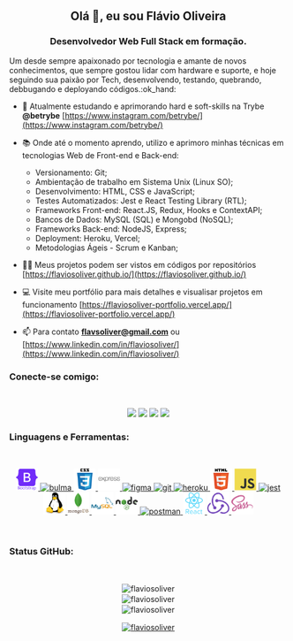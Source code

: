 <h2 align="center">Olá 👋, eu sou Flávio Oliveira</h2>
<h3 align="center">Desenvolvedor Web Full Stack em formação.</h3>
<p> Um desde sempre apaixonado por tecnologia e amante de novos conhecimentos, que sempre gostou lidar com hardware e suporte, e hoje seguindo sua paixão por Tech, desenvolvendo, testando, quebrando, debbugando e deployando códigos.:ok_hand:</p>

- 🌱 Atualmente estudando e aprimorando hard e soft-skills na Trybe **@betrybe** [https://www.instagram.com/betrybe/](https://www.instagram.com/betrybe/)

- :books: Onde até o momento aprendo, utilizo e aprimoro minhas técnicas em tecnologias Web de Front-end e Back-end:
    - Versionamento: Git;
    - Ambientação de trabalho em Sistema Unix (Linux SO);
    - Desenvolvimento: HTML, CSS e JavaScript;
    - Testes Automatizados: Jest e React Testing Library (RTL);
    - Frameworks Front-end: React.JS, Redux, Hooks e ContextAPI;
    - Bancos de Dados: MySQL (SQL) e Mongobd (NoSQL);
    - Frameworks Back-end: NodeJS, Express;
    - Deployment: Heroku, Vercel;
    - Metodologias Ágeis - Scrum e Kanban;

- 👨‍💻 Meus projetos podem ser vistos em códigos por repositórios [https://flaviosoliver.github.io/](https://flaviosoliver.github.io/)

- :computer: Visite meu portfólio para mais detalhes e visualisar projetos em funcionamento [https://flaviosoliver-portfolio.vercel.app/](https://flaviosoliver-portfolio.vercel.app/)

- 📫 Para contato **flavsoliver@gmail.com** ou [https://www.linkedin.com/in/flaviosoliver/](https://www.linkedin.com/in/flaviosoliver/)

<h3 align="left">Conecte-se comigo:</h3>
<br>
<p align="center">
<img src="https://img.shields.io/badge/-LinkedIn-blue?style=for-the-badge&logo=Linkedin&logoColor=white&link=https://www.linkedin.com/in/flaviosoliver/" /> <img src="https://img.shields.io/badge/Instagram-E4405F?style=for-the-badge&logo=instagram&logoColor=white&link=https://www.instagram.com/flaviosoliver.dev/" /> <img src="https://img.shields.io/badge/Twitter-1DA1F2?style=for-the-badge&logo=twitter&logoColor=white&link=https://twitter.com/flaviosoliver" /> <img src="https://img.shields.io/badge/Facebook-1877F2?style=for-the-badge&logo=facebook&logoColor=white&link=https://www.facebook.com/flaviosoliver" /> </p>


<h3 align="left">Linguagens e Ferramentas:</h3>
<br>
<p align="center"> <a href="https://getbootstrap.com" target="_blank"> <img src="https://raw.githubusercontent.com/devicons/devicon/master/icons/bootstrap/bootstrap-plain-wordmark.svg" alt="bootstrap" width="40" height="40"/> </a> <a href="https://bulma.io/" target="_blank"> <img src="https://raw.githubusercontent.com/gilbarbara/logos/804dc257b59e144eaca5bc6ffd16949752c6f789/logos/bulma.svg" alt="bulma" width="40" height="40"/> </a> <a href="https://www.w3schools.com/css/" target="_blank"> <img src="https://raw.githubusercontent.com/devicons/devicon/master/icons/css3/css3-original-wordmark.svg" alt="css3" width="40" height="40"/> </a> <a href="https://expressjs.com" target="_blank"> <img src="https://raw.githubusercontent.com/devicons/devicon/master/icons/express/express-original-wordmark.svg" alt="express" width="40" height="40"/> </a> <a href="https://www.figma.com/" target="_blank"> <img src="https://www.vectorlogo.zone/logos/figma/figma-icon.svg" alt="figma" width="40" height="40"/> </a> <a href="https://git-scm.com/" target="_blank"> <img src="https://www.vectorlogo.zone/logos/git-scm/git-scm-icon.svg" alt="git" width="40" height="40"/> </a> <a href="https://heroku.com" target="_blank"> <img src="https://www.vectorlogo.zone/logos/heroku/heroku-icon.svg" alt="heroku" width="40" height="40"/> </a> <a href="https://www.w3.org/html/" target="_blank"> <img src="https://raw.githubusercontent.com/devicons/devicon/master/icons/html5/html5-original-wordmark.svg" alt="html5" width="40" height="40"/> </a> <a href="https://developer.mozilla.org/en-US/docs/Web/JavaScript" target="_blank"> <img src="https://raw.githubusercontent.com/devicons/devicon/master/icons/javascript/javascript-original.svg" alt="javascript" width="40" height="40"/> </a> <a href="https://jestjs.io" target="_blank"> <img src="https://www.vectorlogo.zone/logos/jestjsio/jestjsio-icon.svg" alt="jest" width="40" height="40"/> </a> <a href="https://www.linux.org/" target="_blank"> <img src="https://raw.githubusercontent.com/devicons/devicon/master/icons/linux/linux-original.svg" alt="linux" width="40" height="40"/> </a> <a href="https://www.mongodb.com/" target="_blank"> <img src="https://raw.githubusercontent.com/devicons/devicon/master/icons/mongodb/mongodb-original-wordmark.svg" alt="mongodb" width="40" height="40"/> </a> <a href="https://www.mysql.com/" target="_blank"> <img src="https://raw.githubusercontent.com/devicons/devicon/master/icons/mysql/mysql-original-wordmark.svg" alt="mysql" width="40" height="40"/> </a> <a href="https://nodejs.org" target="_blank"> <img src="https://raw.githubusercontent.com/devicons/devicon/master/icons/nodejs/nodejs-original-wordmark.svg" alt="nodejs" width="40" height="40"/> </a> <a href="https://postman.com" target="_blank"> <img src="https://www.vectorlogo.zone/logos/getpostman/getpostman-icon.svg" alt="postman" width="40" height="40"/> </a> <a href="https://reactjs.org/" target="_blank"> <img src="https://raw.githubusercontent.com/devicons/devicon/master/icons/react/react-original-wordmark.svg" alt="react" width="40" height="40"/> </a> <a href="https://redux.js.org" target="_blank"> <img src="https://raw.githubusercontent.com/devicons/devicon/master/icons/redux/redux-original.svg" alt="redux" width="40" height="40"/> </a> <a href="https://sass-lang.com" target="_blank"> <img src="https://raw.githubusercontent.com/devicons/devicon/master/icons/sass/sass-original.svg" alt="sass" width="40" height="40"/> </a> </p>
<br>
<h3 align="left">Status GitHub:</h3>
<br>
<p align="center">
  <img align="center" src="https://github-readme-stats.vercel.app/api/top-langs?username=flaviosoliver&show_icons=true&theme=onedark&locale=en&layout=compact" alt="flaviosoliver" />
  <br>
  <img align="center" src="https://github-readme-stats.vercel.app/api?username=flaviosoliver&show_icons=true&theme=onedark&locale=en" alt="flaviosoliver" />
  <br>
  <img align="center" src="https://github-readme-streak-stats.herokuapp.com/?user=flaviosoliver&theme=onedark" alt="flaviosoliver" />
</p>

<p align="center"> <a href="https://github.com/ryo-ma/github-profile-trophy"><img align="center" src="https://github-profile-trophy.vercel.app/?username=flaviosoliver&theme=onedark&row=2&column=3&no-frame=true&margin-h=15&margin-w=15" alt="flaviosoliver" /></a> </p>
